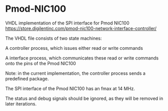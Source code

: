 # Pmod-NIC100
VHDL implementation of the SPI interface for Pmod NIC100 https://store.digilentinc.com/pmod-nic100-network-interface-controller/

The VHDL file consists of two state machines:

A controller process, which issues either read or write commands

A interface process, which communicates these read or write commands onto the pins of the Pmod NIC100

Note: in the current implementation, the controller process sends a predefined package.

The SPI interface of the Pmod NIC100 has an fmax at 14 MHz.

The status and debug signals should be ignored, as they will be removed in later iterations.